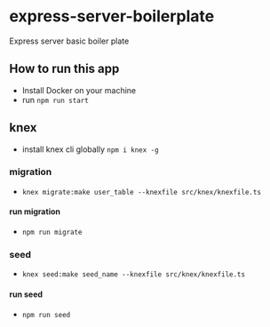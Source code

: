 # express-server-boilerplate

Express server basic boiler plate

## How to run this app

- Install Docker on your machine
- run `npm run start`

## knex

- install knex cli globally `npm i knex -g`

### migration

- `knex migrate:make user_table --knexfile src/knex/knexfile.ts`

#### run migration

- `npm run migrate`

### seed

- `knex seed:make seed_name --knexfile src/knex/knexfile.ts`

#### run seed

- `npm run seed`
